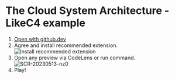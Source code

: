 # The Cloud System Architecture - LikeC4 example

1. [Open with github.dev](https://github.dev/likec4/example-cloud-system/blob/main/model.c4)
2. Agree and install recommended extension.   
   ![Install recommended extension](https://github.com/likec4/example-cloud-system/assets/824903/b9bb6a15-15be-4708-9a29-e950b3e9cd3f)
3. Open any preview via CodeLens or run command.  
   ![SCR-20230513-nz0](https://github.com/likec4/example-cloud-system/assets/824903/744f6503-0ef2-498d-87ca-f232815a9882)
4. Play!
